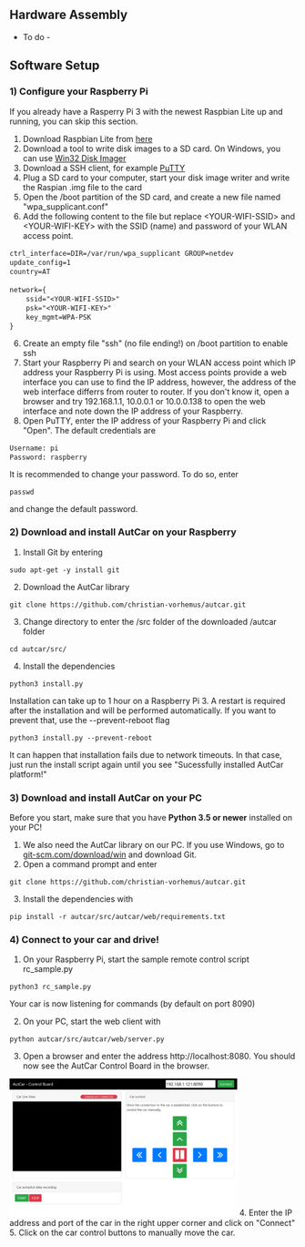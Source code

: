 ## Hardware Assembly

- To do -

## Software Setup

### 1) Configure your Raspberry Pi

If you already have a Rasperry Pi 3 with the newest Raspbian Lite up and running, you can skip this section.

1) Download Raspbian Lite from [here](https://www.raspberrypi.org/downloads/raspbian/)
2) Download a tool to write disk images to a SD card. On Windows, you can use [Win32 Disk Imager](https://www.heise.de/download/product/win32-disk-imager-92033)
3) Download a SSH client, for example [PuTTY](https://www.chiark.greenend.org.uk/~sgtatham/putty/latest.html)
4) Plug a SD card to your computer, start your disk image writer and write the Raspian .img file to the card
5) Open the /boot partition of the SD card, and create a new file named "wpa_supplicant.conf"
6) Add the following content to the file but replace &lt;YOUR-WIFI-SSID&gt; and &lt;YOUR-WIFI-KEY&gt; with the SSID (name) and password of your WLAN access point.
```
ctrl_interface=DIR=/var/run/wpa_supplicant GROUP=netdev
update_config=1
country=AT

network={
    ssid="<YOUR-WIFI-SSID>"
    psk="<YOUR-WIFI-KEY>"
    key_mgmt=WPA-PSK
}
```
6) Create an empty file "ssh" (no file ending!) on /boot partition to enable ssh
7) Start your Raspberry Pi and search on your WLAN access point which IP address your Raspberry Pi is using. Most access points provide a web interface you can use to find the IP address, however, the address of the web interface differrs from router to router. If you don't know it, open a browser and try 192.168.1.1, 10.0.0.1 or 10.0.0.138 to open the web interface and note down the IP address of your Raspberry.
8) Open PuTTY, enter the IP address of your Raspberry Pi and click "Open". The default credentials are
```
Username: pi
Password: raspberry
```

It is recommended to change your password. To do so, enter 
```
passwd
```
and change the default password.

### 2) Download and install AutCar on your Raspberry

1) Install Git by entering
```
sudo apt-get -y install git
```

2) Download the AutCar library
```
git clone https://github.com/christian-vorhemus/autcar.git
```

3) Change directory to enter the /src folder of the downloaded /autcar folder
```
cd autcar/src/
```

4) Install the dependencies
```
python3 install.py
```
Installation can take up to 1 hour on a Raspberry Pi 3. A restart is required after the installation and will be performed automatically. If you want to prevent that, use the --prevent-reboot flag

```
python3 install.py --prevent-reboot
```
It can happen that installation fails due to network timeouts. In that case, just run the install script again until you see "Sucessfully installed AutCar platform!"


### 3) Download and install AutCar on your PC

Before you start, make sure that you have **Python 3.5 or newer** installed on your PC!

1) We also need the AutCar library on our PC. If you use Windows, go to [git-scm.com/download/win](https://git-scm.com/download/win) and download Git.
2) Open a command prompt and enter
```
git clone https://github.com/christian-vorhemus/autcar.git
```
3) Install the dependencies with
```
pip install -r autcar/src/autcar/web/requirements.txt
```

### 4) Connect to your car and drive!

1. On your Raspberry Pi, start the sample remote control script rc_sample.py
```
python3 rc_sample.py
```

Your car is now listening for commands (by default on port 8090)

2. On your PC, start the web client with
 ```
 python autcar/src/autcar/web/server.py
 ```
3. Open a browser and enter the address http://localhost:8080. You should now see the AutCar Control Board in the browser.
<img src="../images/autcar_controlboard.png" width="400" />
4. Enter the IP address and port of the car in the right upper corner and click on "Connect"<br>
5. Click on the car control buttons to manually move the car.
